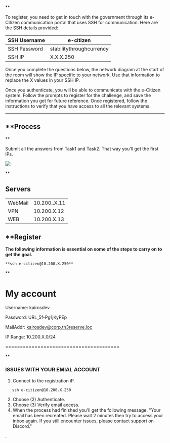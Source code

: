 **

To register, you need to get in touch with the government through its e-Citizen communication portal that uses SSH for communication. Here are the SSH details provided:

| SSH Username | e-citizen                |
| ------------ | ------------------------ |
| SSH Password | stabilitythroughcurrency |
| SSH IP       | X.X.X.250                |

Once you complete the questions below, the network diagram at the start of the room will show the IP specific to your network. Use that information to replace the X values in your SSH IP.

Once you authenticate, you will be able to communicate with the e-Citizen system. Follow the prompts to register for the challenge, and save the information you get for future reference. Once registered, follow the instructions to verify that you have access to all the relevant systems.

---
## **Process

**

Submit all the answers from Task1 and Task2. That way you’ll get the first IPs.

![](https://lh7-us.googleusercontent.com/hr0Xx5eZMlm1wy5D_xpb61XRuWv6eubq5wR9-H6V6gDn5xRm4kP_YZw8FvQYvezNPcdlJwk9KCPStmhCfftC7QkIuwXu5l2JMd2BSb2xp1ohe1w-mz3GMq3mHu2K6pwAU-mUXKjIFFrMURiaBSpk3oA)

**
## Servers

|   |   |
|---|---|
|WebMail|10.200..X.11 |
|VPN|10.200.X.12 |
|WEB|10.200.X.13 |

## **Register
**The following information is essential on some of the steps to carry on to get the goal.**
```
**ssh e-citizen@10.200.X.250**
```
**

My account
=======================================

Username: kairosdev

Password: URL_5f-Pg1jKyPEp

MailAddr: kairosdev@corp.th3reserve.loc

IP Range: 10.200.X.0/24

=======================================

**

### ISSUES WITH YOUR EMIAL ACCOUNT
1. Connect to the registration iP.
```
   ssh e-citizen@10.200.X.250
```
2. Choose (2) Authenticate.
3. Choose (3) Verify email access.
4. When the process had finished you'll get the following message. "Your email has been recreated. Please wait 2 minutes then try to access your inbox again. If you still encounter issues, please contact support on Discord."

.



